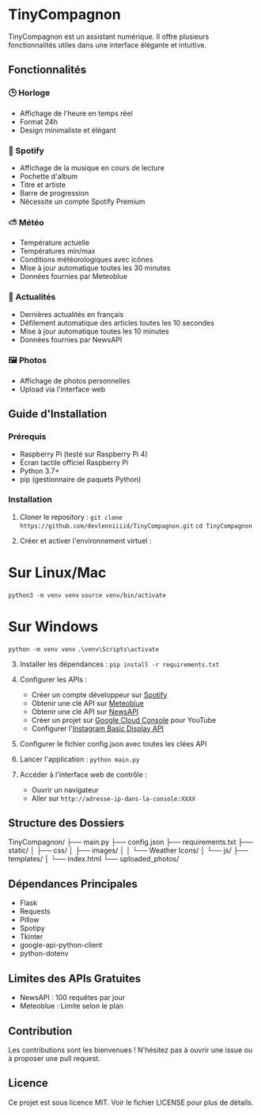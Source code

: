 # TinyCompagnon

TinyCompagnon est un assistant numérique. Il offre plusieurs fonctionnalités utiles dans une interface élégante et intuitive.

## Fonctionnalités

### 🕒 Horloge
- Affichage de l'heure en temps réel
- Format 24h
- Design minimaliste et élégant

### 🎵 Spotify
- Affichage de la musique en cours de lecture
- Pochette d'album
- Titre et artiste
- Barre de progression
- Nécessite un compte Spotify Premium

### ⛅ Météo
- Température actuelle
- Températures min/max
- Conditions météorologiques avec icônes
- Mise à jour automatique toutes les 30 minutes
- Données fournies par Meteoblue

### 📰 Actualités
- Dernières actualités en français
- Défilement automatique des articles toutes les 10 secondes
- Mise à jour automatique toutes les 10 minutes
- Données fournies par NewsAPI

### 🖼️ Photos
- Affichage de photos personnelles
- Upload via l'interface web

## Guide d'Installation

### Prérequis
- Raspberry Pi (testé sur Raspberry Pi 4)
- Écran tactile officiel Raspberry Pi
- Python 3.7+
- pip (gestionnaire de paquets Python)

### Installation

1. Cloner le repository :
`git clone https://github.com/devleoniiiid/TinyCompagnon.git`
`cd TinyCompagnon`


2. Créer et activer l'environnement virtuel :
# Sur Linux/Mac
`python3 -m venv venv`
`source venv/bin/activate`


# Sur Windows
`python -m venv venv`
`.\venv\Scripts\activate`


3. Installer les dépendances :
`pip install -r requirements.txt`


4. Configurer les APIs :
   - Créer un compte développeur sur [Spotify](https://developer.spotify.com/)
   - Obtenir une clé API sur [Meteoblue](https://www.meteoblue.com/en/weather-api)
   - Obtenir une clé API sur [NewsAPI](https://newsapi.org/)
   - Créer un projet sur [Google Cloud Console](https://console.cloud.google.com/) pour YouTube
   - Configurer l'[Instagram Basic Display API](https://developers.facebook.com/docs/instagram-basic-display-api/)

5. Configurer le fichier config.json avec toutes les clées API


6. Lancer l'application :
`python main.py`

7. Accéder à l'interface web de contrôle :
   - Ouvrir un navigateur
   - Aller sur `http://adresse-ip-dans-la-console:XXXX`

## Structure des Dossiers
TinyCompagnon/
├── main.py
├── config.json
├── requirements.txt
├── static/
│ ├── css/
│ ├── images/
│ │ └── Weather Icons/
│ └── js/
├── templates/
│ └── index.html
└── uploaded_photos/


## Dépendances Principales
- Flask
- Requests
- Pillow
- Spotipy
- Tkinter
- google-api-python-client
- python-dotenv

## Limites des APIs Gratuites
- NewsAPI : 100 requêtes par jour
- Meteoblue : Limite selon le plan

## Contribution
Les contributions sont les bienvenues ! N'hésitez pas à ouvrir une issue ou à proposer une pull request.

## Licence
Ce projet est sous licence MIT. Voir le fichier LICENSE pour plus de détails.